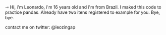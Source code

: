 ⇾ Hi, i'm Leonardo, i'm 16 years old and i'm from Brazil.
I maked this code to practice pandas.
Already have two itens registered to example for you. Bye, bye.

contact me on twitter: @leozingap


